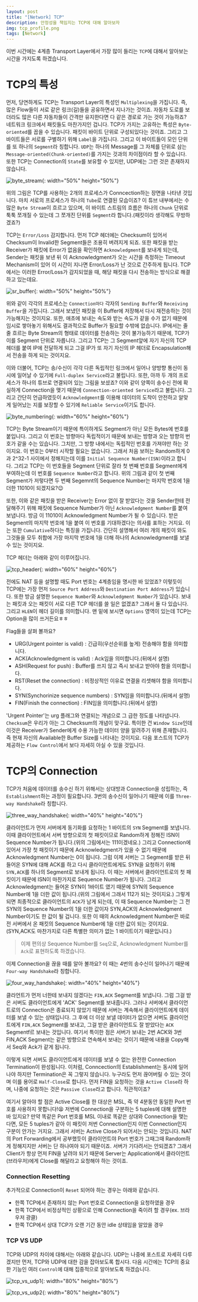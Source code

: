 ```yaml
---
layout: post
title: "[Network] TCP"
description: 안정성을 책임지는 TCP에 대해 알아보자
img: tcp_profile.png
tags: [Network]
---
```


이번 시간에는 4계층 Transport Layer에서 가장 많이 들리는 `TCP`에 대해서 알아보는 시간을 가지도록 하겠습니다.

# TCP의 특성

먼저, 당연하게도 TCP는 Transport Layer의 특성인 `Multiplexing`을 가집니다. 즉, 많은 Flow들이 서로 같은 링크(길)들을 공유하면서 지나가는 것이죠. 자동차 도로를 보더라도 많은 다른 자동차들이 간격만 유지한다면 다 같은 경로로 가는 것이 가능하죠? 네트워크 링크에서 패킷들도 마찬가지인 겁니다. TCP가 가지는 고유하는 특성은 `Byte-oriented`를 꼽을 수 있습니다. 패킷이 바이트 단위로 구성되있다는 것이죠. 그리고 그 바이트들은 서로를 구별하기 위해 `Label`을 가집니다. 그리고 이 바이트들이 모인 단위를 또 하나의 `Segment`라 칭합니다. `UDP`는 하나의 Message를 그 자체를 단위로 삼는 `Message-oriented(Chunk-oriented)`를 가지는 것과의 차이점이라 할 수 있습니다. 또한 TCP는 Connection의 `State`를 보유할 수 있지만, UDP에는 그런 것은 존재하지 않습니다.

![byte_stream](/assets/img/network_tcp/byte_stream.png){: width="50%" height="50%"}

위의 그림은 TCP를 사용하는 2개의 프로세스가 Conncection하는 장면을 나타낸 것입니다. 마치 서로의 프로세스가 하나의 `Tube`로 연결된 모습이죠? 이 튜브 내부에서는 수많은 `Byte Stream`이 흐르고 있으며, 이 바이트 스트림의 흐름은 하나의 `Chunk` 단위로 툭툭 쪼개질 수 있는데 그 쪼개진 단위를 `Segment`라 합니다.(패킷이라 생각해도 무방하겠죠?)

TCP는 `Error/Loss` 감지합니다. 먼저 TCP 헤더에는 Checksum이 있어서 Checksum이 Invalid한 Segment들은 조용히 버려지게 되죠. 또한 패킷을 받는 Receiver가 패킷에 Error가 없음을 확인하면 `Acknowledgment`를 보내게 되는데, Sender는 패킷을 보낸 뒤 이 Acknowledgment가 오는 시간을 측정하는 Timeout Mechanism이 있어 이 시간이 지나면 Error/Loss가 난 것으로 간주하게 됩니다. TCP에서는 이러한 Error/Loss가 감지되었을 때, 해당 패킷을 다시 전송하는 방식으로 해결하고 있는데요.

![sr_buffer](/assets/img/network_tcp/sr_buffer.png){: width="50%" height="50%"}

위와 같이 각각의 프로세스는 `Connection마다` 각자의 `Sending Buffer`와 `Receiving Buffer`을 가집니다. 그래서 보냈던 패킷을 이 Buffer에 저장해서 다시 재전송하는 것이 가능해지는 것이지요. 또한, 애초에 보내는 속도와 받는 속도가 같을 수가 없기 때문에 임시로 쌓아놓기 위해서도 결과적으로 Buffer가 필요할 수밖에 없습니다. IP에서는 줄줄 흐르는 Byte Stream의 형태로 데이터를 전송하는 것이 불가능하기 때문에, TCP가 이를 Segment 단위로 자릅니다. 그리고 TCP는 그 Segment앞에 자기 자신의 TCP 헤더를 붙여 IP에 전달하게 되고 그걸 IP가 또 자기 자신의 IP 헤더로 Encapsulation해서 전송을 하게 되는 것이지요.

이와 더불어, TCP는 송/수신이 각각 다른 독립적인 링크에서 일어나 양방향 통신이 동시에 일어날 수 있기에 `Full-duplex Service`라고 불립니다. 또한, 아까 두 개의 프로세스가 하나의 튜브로 연결되어 있는 그림을 보셨죠? 이와 같이 양쪽이 송수신 전에 확실하게 Connection을 맺기 때문에 `Connection-oriented Service`라고 불립니다. 그리고 간단히 언급하였듯이 `Acknowledgment`를 이용해 데이터의 도착이 안전하고 알맞게 일어났는 지를 보장할 수 있기에 `Reliable Service`이기도 합니다.

![byte_numbering](/assets/img/network_tcp/byte_numbering.png){: width="60%" height="60%"}

TCP는 Byte Stream이기 때문에 특이하게도 Segment가 아닌 모든 Bytes에 번호를 붙입니다. 그리고 이 번호는 방향마다 독립적이기 때문에 보내는 방향과 오는 방향의 번호가 같을 수는 있습니다. 그치만, 그 방향 내에서는 독립적인 번호를 가져야만 하는 것이지요. 이 번호는 0부터 시작할 필요는 없습니다. 그래서 처음 보허는 Random하게 0과 2^32-1 사이에서 정해지는데 이를 `Initial Sequence Number(ISN)`이라고 합니다. 그리고 TCP는 이 번호들을 Segment 단위로 잘라 첫 번째 번호를 Segment에게 부여하는데 이 번호를 `Sequence Number`라고 합니다. 위의 그림과 같이 첫 번째 Segment가 저렇다면 두 번째 Segemnt의 Sequence Number는 마지막 번호에 1을 더한 11010이 되겠지요?:wink: 

또한, 이와 같은 패킷을 받은 Receiver는 Error 없이 잘 받았다는 것을 Sender한테 전달해주기 위해 패킷에 Sequence Number가 아닌 `Acknowledgment Number`를 붙여 보냅니다. 방금 이 11010이 Acknowledgment Number가 될 수 있습니다. 받은 Segment의 마지막 번호에 1을 붙여 이 번호를 기대하겠다는 의사를 표하는 거지요. 이는 또한 `Cumulative`하다는 특징을 가집니다. 간단히 설명해서 여러 개의 패킷이 와도 그것들을 모두 취합에 가장 마지막 번호에 1을 더해 하나의 Acknowledgment를 보낼 수 있는 것이지요.

TCP 헤더는 아래와 같이 이루어집니다.

![tcp_header](/assets/img/network_tcp/tcp_header.png){: width="60%" height="60%"}

전에도 NAT 등을 설명할 때도 Port 번호는 4계층임을 명시한 바 있었죠? 이렇듯이 TCP에는 가장 먼저 `Source Port Address`와 `Destination Port Address`가 있습니다. 또한 방금 설명한 `Sequence Number`와 `Acknowledgment Number`가 있습니다. 보내는 패킷과 오는 패킷이 서로 다른 TCP 헤더를 쓸 일은 없겠죠? 그래서 둘 다 있습니다. 그리고 `HLEN`이 헤더 길이를 의미합니다. 맨 밑에 보시면 `Options` 영역이 있는데 TCP는 Option을 많이 쓰거든요ㅎㅎ 

Flag들을 살펴 볼까요? 
- URG(Urgent pointer is valid) : 긴급히(우선순위를 높게) 전송해야 함을 의미합니다.
- ACK(Acknowledgment is valid) : Ack임을 의미합니다.(뒤에서 설명)
- ASH(Request for push) : Buffer를 쓰지 않고 즉시 보내고 받아야 함을 의미합니다.
- RST(Reset the connection) : 비정상적인 이유로 연결을 리셋해야 함을 의미합니다.
- SYN(Synchorinize sequence numbers) : SYN임을 의미합니다.(뒤에서 설명)
- FIN(Finish the connection) : FIN임을 의미합니다.(뒤에서 설명)

'Urgent Pointer'는 urg 플래그와 연결되는 개념으로 그 급한 정도를 나타냅니다. `Checksum`은 우리가 아는 그 Checksum의 개념이 맞구요. 특이한 건 `Window Size`인데 이것은 Receiver가 Sender에게 수용 가능한 데이터 양을 알려주기 위해 존재합니다. 즉 현재 자신의 Available한 Buffer Size를 나타내는 것이지요. 다음 포스트의 TCP가 제공하는 `Flow Control`에서 보다 자세히 아실 수 있을 것입니다.

# TCP의 Connection

TCP가 처음에 데이터를 송수신 하기 위해서는 상대방과 Connection을 성립하는, 즉 `Establishment`하는 과정이 필요합니다. 3번의 송수신이 일어나기 때문에 이를 `Three-way Handshake`라 칭합니다.

![three_way_handshake](/assets/img/network_tcp/three_way_handshake.png){: width="40%" height="40%"}

클라이언트가 먼저 서버에게 동기화를 요청하는 1 바이트의 `SYN` Segment를 보냅니다. 이때 클라이언트에서 서버 방향으로의 첫 패킷이므로 Random하게 정해진 ISN이 Sequence Number가 됩니다.(위의 그림에서는 111이겠네요.) 그리고 Connection에 있어서 가장 첫 패킷이기 때문에 Acknowledgment가 있을 수 없기 때문에 Acknowledgment Number는 0이 됩니다. 그럼 이제 서버는 그 Segment를 받은 뒤 들어온 SYN에 대해 ACK를 하고 다시 클라이언트에게도 SYN을 요청하기 위해 `SYN,ACK`를 하나의 Segment로 보내게 됩니다. 이 때는 서버에서 클라이언트로의 첫 패킷이기 때문에 ISN이 마찬가지로 Sequence Number가 됩니다. 그리고 Acknowledgment는 들어온 SYN이 1바이트 였기 때문에 SYN의 Sequence Number에 1을 더한 값이 됩니다.(위의 그림에서 그래서 112가 되는 것이지요.) 그렇게 되면 최종적으로 클라이언트의 `ACK`가 남게 되는데, 이 때 Sequence Number는 그 전 SYN의 Sequence Number의 1을 더한 값이자 SYN,ACK의 Acknowledgment Number이기도 한 값이 될 겁니다. 또한 이 때의 Acknowledgment Number은 바로 전 서버에서 온 패킷의 Sequence Number에 1을 더한 값이 되는 것이지요. (SYN,ACK도 마찬가지로 다른 특별한 의미가 없는 1 바이트이기 때문입니다.)

> 이제 편의상 Sequence Number를 `Seq`으로, Acknowledgment Number를 `Ack`로 표현하도록 하겠습니다. 

이제 Connection을 끊을 때를 알아 볼까요? 이 때는 4번의 송수신이 일어나기 때문에 `Four-way Handshake`라 칭합니다.

![four_way_handshake](/assets/img/network_tcp/four_way_handshake.png){: width="40%" height="40%"}

클라언트가 먼저 너한테 보내지 않겠다는 `FIN,ACK` Segment를 보냅니다. 그럼 그걸 받은 서버도 클라이언트에게 'ACK' Segment를 보내줍니다. 그러나 서버에서 클라이언트로의 Connection은 종료되지 않았기 때문에 서버는 계속해서 클라이언트에게 데이터를 보낼 수 있는 상태입니다. 그 후에 더 이상 보낼 데이터가 없으면 서버도 클라이언트에게 `FIN,ACK` Segment를 보내고, 그걸 받은 클라이언트도 잘 받았다는 `ACK` Segmentf르 보내는 것입니다. 여기서 특이한 점은 서버가 보내는 2번 ACK와 3번 FIN,ACK Segment는 같은 방향으로 연속해서 보내는 것이기 때문에 내용을 Copy해서 Seq와 Ack가 같게 됩니다.

이렇게 되면 서버도 클라이언트에게 데이터를 보낼 수 없는 완전한 Connection Termination이 완성됩니다. 이처럼, Conncection의 Establishment는 동시에 일어나야 하지만 Termination은 꼭 그렇지 않습니다. 누구라도 먼저 끊어버릴 수 있는 것이며 이를 용어로 `Half-Close`로 합니다. 먼저 FIN을 요청하는 것을 `Active Close`라 하며, 나중에 요청하는 것은 `Passive Close`라고 합니다. 직관적이죠?

여기서 알아야 할 점은 Active Close를 한 대상은 MSL, 즉 약 4분동안 동일한 Port 번호를 사용하지 못합니다!:tired_face: 저번에 Connection을 구분하는 5 tuples에 대해 설명한 바 있지요? 만약 똑같은 Port 번호를 MSL 이내로 똑같은 상대와 Connection을 맺는다면, 모든 5 tuples가 같아 이 패킷이 저번 Connection인지 이번 Connection인지 구분이 안가는 거지요. 그래서 서버는 Active Close가 되어서는 안되는 것입니다. NAT의 Port Forwarding에서 공부했듯이 클라이언트야 Port 번호가 그때그때 Random하게 정해지지만 서버는 단 하나여야 되기 때문이죠. 서버가 기다려서는 안되겠죠? 그래서 Client가 항상 먼저 FIN을 날려야 되기 때문에 Server는 Application에서 클라이언트(브라우저)에게 Close를 해달라고 요청해야 하는 것이죠.

### Connection Resetting

추가적으로 Connection이 `Reset` 되어야 하는 경우는 아래와 같습니다.

- 한쪽 TCP에서 존재하지 않는 Port 번호로 Connection을 요청하였을 경우
- 한쪽 TCP에서 비정상적인 상황으로 인해 Connection을 죽이려 할 경우(ex. 브라우저 광클)
- 한쪽 TCP에서 상대 TCP가 오랜 기간 동안 idle 상태임을 알았을 경우

### TCP VS UDP

TCP와 UDP의 차이에 대해서는 아래와 같습니다. UDP는 나중에 포스트로 자세히 다루겠지만 먼저, TCP와 UDP에 대한 감을 잡아보도록 합시다. 다음 시간에는 TCP의 중요한 기능인 여러 `Control`에 대해 집중적으로 알아보도록 하겠습니다.

![tcp_vs_udp1](/assets/img/network_tcp/tcp_vs_udp1.png){: width="80%" height="80%"}

![tcp_vs_udp2](/assets/img/network_tcp/tcp_vs_udp2.png){: width="80%" height="80%"}


